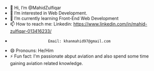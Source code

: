 - 👋 Hi, I’m @MahidZulfiqar
- 👀 I’m interested in Web Development.
- 🌱 I’m currently learning Front-End Web Development
- 📫 How to reach me: Linkedin: https://www.linkedin.com/in/mahid-zulfiqar-013416233/
-                      Email: khanmahid97@gmail.com
- 😄 Pronouns: He/Him
- ⚡ Fun fact: I'm passionate abput aviation and also spend some time gaining aviation related knowledge.

<!---
Mahidkhan33/Mahidkhan33 is a ✨ special ✨ repository because its `README.md` (this file) appears on your GitHub profile.
You can click the Preview link to take a look at your changes.
--->
